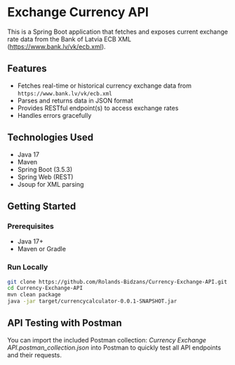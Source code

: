 # Exchange Currency API
This is a Spring Boot application that fetches and exposes current exchange rate data from the Bank of Latvia ECB XML (https://www.bank.lv/vk/ecb.xml).

## Features
- Fetches real-time or historical currency exchange data from `https://www.bank.lv/vk/ecb.xml`
- Parses and returns data in JSON format
- Provides RESTful endpoint(s) to access exchange rates
- Handles errors gracefully

## Technologies Used
- Java 17
- Maven
- Spring Boot (3.5.3)
- Spring Web (REST)
- Jsoup for XML parsing

## Getting Started

### Prerequisites

- Java 17+
- Maven or Gradle

### Run Locally

```bash
git clone https://github.com/Rolands-Bidzans/Currency-Exchange-API.git
cd Currency-Exchange-API
mvn clean package
java -jar target/currencycalculator-0.0.1-SNAPSHOT.jar
```

## API Testing with Postman
You can import the included Postman collection: *Currency Exchange API.postman_collection.json*
into Postman to quickly test all API endpoints and their requests.
